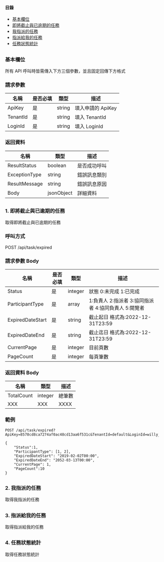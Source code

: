 #### 目錄

- [基本欄位](#基本欄位) 
- [即將截止與已逾期的任務](#1-即將截止與已逾期的任務) 
- [我指派的任務](#2-我指派的任務) 
- [指派給我的任務](#3-指派給我的任務) 
- [任務狀態統計](#4-任務狀態統計)

##

### 基本欄位
所有 API 呼叫時皆需傳入下方三個參數，並且固定回傳下方格式

### 請求參數 
| 名稱         | 是否必填 | 類型    | 描述   | 
| ------------ | ------- | ------- | --------------------------------- |
| ApiKey      | 是 | string | 填入申請的 ApiKey |
| TenantId    | 是 | string  | 填入 TenantId |
| LoginId        | 是 | string | 填入 LoginId |

### 返回資料
| 名稱        | 類型    | 描述   |
| ------------ | ------- | ------ |
| ResultStatus           | boolean | 是否成功呼叫 |
| ExceptionType         | string  | 錯誤訊息類別 |
| ResultMessage        | string | 錯誤訊息原因 |
| Body  | jsonObject  | 詳細資料 |

##

### 1. 即將截止與已逾期的任務
取得即將截止與已逾期的任務

### 呼叫方式
POST /api/task/expired

### 請求參數 Body
| 名稱        | 是否必填| 類型    | 描述   |
| ------------ | ------- | ------- | ------------------------------------------------------ |
| Status       | 是 | integer | 狀態 0:未完成 1:已完成 |
| ParticipantType | 是 | array  | 1:負責人 2:指派者 3:協同指派者 4:協同負責人 5:閱覽者 |
| ExpiredDateStart | 是   | string | 截止起日 格式為:2022-12-31T23:59 |
| ExpiredDateEnd | 是   | string | 截止迄日 格式為:2022-12-31T23:59 |
| CurrentPage | 是  | integer | 目前頁數 |
| PageCount | 是  | integer | 每頁筆數 |

### 返回資料 Body
| 名稱        | 類型    | 描述   |
| ------------ | ------- | ------ |
| TotalCount           | integer | 總筆數 |
| XXX         | XXX  | XXXX |

### 範例
```
POST /api/task/expired?ApiKey=8578cd8ca7274af0ac48cd13aa6f531c&TenantId=default&LoginId=willy_chang
```
```
{
    "Status":1,
    "ParticipantType": [1, 2],
    "ExpiredDateStart": "2019-02-02T00:00",
    "ExpiredDateEnd": "2052-03-13T00:00",
    "CurrentPage": 1,
    "PageCount":10
}
```

##

### 2. 我指派的任務
取得我指派的任務

##

### 3. 指派給我的任務
取得指派給我的任務

##

### 4. 任務狀態統計
取得任務狀態統計
